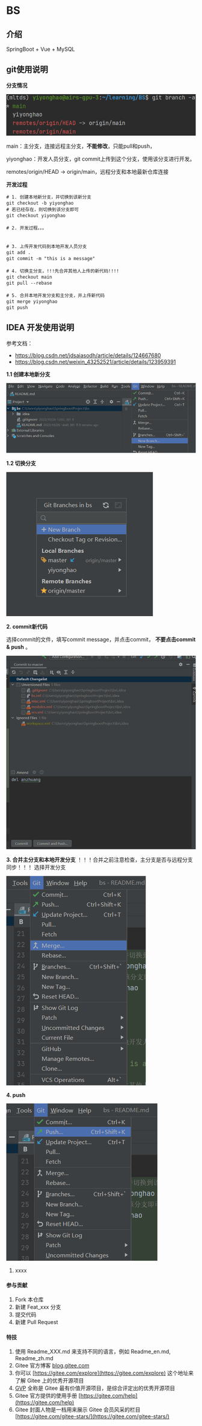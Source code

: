 # BS

## 介绍
SpringBoot + Vue + MySQL


## git使用说明

**分支情况**

![输入图片说明](images/git_1.png)

main：主分支，连接远程主分支，**不能修改**，只能pull和push，

yiyonghao：开发人员分支，git commit上传到这个分支，使用该分支进行开发。

remotes/origin/HEAD -> origin/main，远程分支和本地最新仓库连接


**开发过程**

```shell
# 1. 创建本地新分支，并切换到该新分支
git checkout -b yiyonghao
# 若已经存在，则切换到该分支即可
git checkout yiyonghao

# 2. 开发过程。。。


# 3. 上传开发代码到本地开发人员分支
git add .
git commit -m "this is a message"

# 4. 切换主分支，!!!先合并其他人上传的新代码!!!!
git checkout main
git pull --rebase

# 5. 合并本地开发分支和主分支，并上传新代码
git merge yiyonghao
git push
```

## IDEA 开发使用说明

参考文档：
- https://blog.csdn.net/jdsaiasodh/article/details/124667680
- https://blog.csdn.net/weixin_43252521/article/details/123959391


 **1.1 创建本地新分支** 

![输入图片说明](images/git_checkout.png.png)


 **1.2 切换分支** 

![输入图片说明](images/git_branch1.png)

 **2. commit新代码** 

选择commit的文件，填写commit message，并点击commit， **不要点击commit & push** 。

![输入图片说明](images/git_commit.png)

 **3. 合并主分支和本地开发分支** 
！！！合并之前注意检查，主分支是否与远程分支同步！！！
选择开发分支

![输入图片说明](images/git_merge.png)

 **4. push** 

![输入图片说明](images/git_push.png)



1.  xxxx


#### 参与贡献

1.  Fork 本仓库
2.  新建 Feat_xxx 分支
3.  提交代码
4.  新建 Pull Request


#### 特技

1.  使用 Readme\_XXX.md 来支持不同的语言，例如 Readme\_en.md, Readme\_zh.md
2.  Gitee 官方博客 [blog.gitee.com](https://blog.gitee.com)
3.  你可以 [https://gitee.com/explore](https://gitee.com/explore) 这个地址来了解 Gitee 上的优秀开源项目
4.  [GVP](https://gitee.com/gvp) 全称是 Gitee 最有价值开源项目，是综合评定出的优秀开源项目
5.  Gitee 官方提供的使用手册 [https://gitee.com/help](https://gitee.com/help)
6.  Gitee 封面人物是一档用来展示 Gitee 会员风采的栏目 [https://gitee.com/gitee-stars/](https://gitee.com/gitee-stars/)
